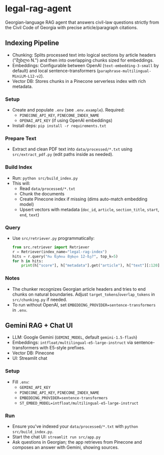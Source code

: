 # legal-rag-agent

Georgian-language RAG agent that answers civil-law questions strictly from the Civil Code of Georgia with precise article/paragraph citations.

## Indexing Pipeline

- Chunking: Splits processed text into logical sections by article headers ("მუხლი N.") and then into overlapping chunks sized for embeddings.
- Embeddings: Configurable between OpenAI (`text-embedding-3-small` by default) and local sentence-transformers (`paraphrase-multilingual-MiniLM-L12-v2`).
- Vector DB: Stores chunks in a Pinecone serverless index with rich metadata.

### Setup

- Create and populate `.env` (see `.env.example`). Required:
  - `PINECONE_API_KEY`, `PINECONE_INDEX_NAME`
  - `OPENAI_API_KEY` (if using OpenAI embeddings)
- Install deps: `pip install -r requirements.txt`

### Prepare Text

- Extract and clean PDF text into `data/processed/*.txt` using `src/extract_pdf.py` (edit paths inside as needed).

### Build Index

- Run: `python src/build_index.py`
- This will:
  - Read `data/processed/*.txt`
  - Chunk the documents
  - Create Pinecone index if missing (dims auto-match embedding model)
  - Upsert vectors with metadata (`doc_id`, `article`, `section_title`, `start`, `end`, `text`)

### Query

- Use `src/retriever.py` programmatically:
  ```python
  from src.retriever import Retriever
  r = Retriever(index_name="legal-rag-index")
  hits = r.query("რა წერია მუხლი 12-ზე?", top_k=5)
  for h in hits:
      print(h["score"], h["metadata"].get("article"), h["text"][:120])
  ```

### Notes

- The chunker recognizes Georgian article headers and tries to end chunks on natural boundaries. Adjust `target_tokens`/`overlap_tokens` in `src/chunking.py` if needed.
- To run without OpenAI, set `EMBEDDING_PROVIDER=sentence-transformers` in `.env`.

## Gemini RAG + Chat UI

- LLM: Google Gemini (`GEMINI_MODEL`, default `gemini-1.5-flash`)
- Embeddings: `intfloat/multilingual-e5-large-instruct` via sentence-transformers with E5-style prefixes.
- Vector DB: Pinecone
- UI: Streamlit chat

### Setup

- Fill `.env`:
  - `GEMINI_API_KEY`
  - `PINECONE_API_KEY`, `PINECONE_INDEX_NAME`
  - `EMBEDDING_PROVIDER=sentence-transformers`
  - `ST_EMBED_MODEL=intfloat/multilingual-e5-large-instruct`

### Run

- Ensure you've indexed your `data/processed/*.txt` with `python src/build_index.py`.
- Start the chat UI: `streamlit run src/app.py`
- Ask questions in Georgian; the app retrieves from Pinecone and composes an answer with Gemini, showing sources.
